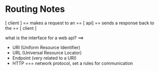 # Routing Notes

[ client ] == makes a request to an == [ api] == sends a response back to the == [ client ]

what is the interface for a web api? ==>

- URI (Uniform Resource Identifier)
- URL (Universal Resource Locator)
- Endpoint (very related to a URI)
- HTTP === network protocol, set a rules for communication
